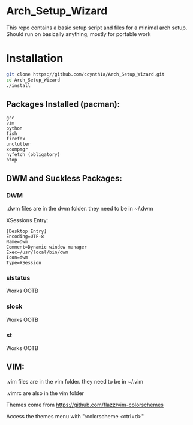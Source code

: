 # Arch_Setup_Wizard
This repo contains a basic setup script and files for a minimal arch setup. Should run on basically anything, mostly for portable work

# Installation
```sh
git clone https://github.com/ccynth1a/Arch_Setup_Wizard.git
cd Arch_Setup_Wizard
./install
```
## Packages Installed (pacman):
	gcc
	vim
	python
	fish
	firefox
	unclutter
	xcompmgr
	hyfetch (obligatory)
	btop

## DWM and Suckless Packages: 
### DWM
.dwm files are in the dwm folder. they need to be in ~/.dwm

XSessions Entry:
```
[Desktop Entry]
Encoding=UTF-8
Name=Dwm
Comment=Dynamic window manager
Exec=/usr/local/bin/dwm
Icon=dwm
Type=XSession
```

### slstatus
Works OOTB

### slock
Works OOTB

### st
Works OOTB

## VIM:

.vim files are in the vim folder. they need to be in ~/.vim

.vimrc are also in the vim folder

Themes come from https://github.com/flazz/vim-colorschemes

Access the themes menu with ":colorscheme <ctrl+d>"
